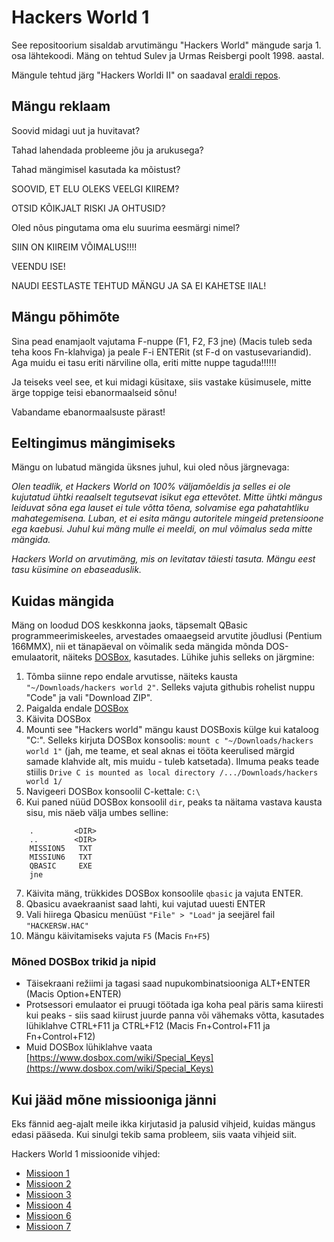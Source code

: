 # Hackers World 1

See repositoorium sisaldab arvutimängu "Hackers World" mängude sarja 1. osa lähtekoodi. Mäng on tehtud Sulev ja Urmas Reisbergi poolt 1998. aastal.

Mängule tehtud järg "Hackers Worldi II" on saadaval [eraldi repos](https://github.com/SulevR/hackersworld2).

## Mängu reklaam

Soovid midagi uut ja huvitavat?

Tahad lahendada probleeme jõu ja arukusega?

Tahad mängimisel kasutada ka mõistust?

SOOVID, ET ELU OLEKS VEELGI KIIREM?

OTSID KÕIKJALT RISKI JA OHTUSID?

Oled nõus pingutama oma elu suurima eesmärgi nimel?

SIIN ON KIIREIM VÕIMALUS!!!!

VEENDU ISE!

NAUDI EESTLASTE TEHTUD MÄNGU JA SA EI KAHETSE IIAL!

## Mängu põhimõte

Sina pead enamjaolt vajutama F-nuppe (F1, F2, F3 jne) (Macis tuleb seda teha koos Fn-klahviga) ja peale F-i ENTERit (st F-d on vastusevariandid). Aga muidu ei tasu eriti närviline olla, eriti mitte nuppe taguda!!!!!!

Ja teiseks veel see, et kui midagi küsitaxe, siis vastake küsimusele, mitte ärge toppige teisi ebanormaalseid sõnu!

Vabandame ebanormaalsuste pärast!

## Eeltingimus mängimiseks

Mängu on lubatud mängida üksnes juhul, kui oled nõus järgnevaga:

*Olen teadlik, et Hackers World on 100% väljamõeldis ja selles ei ole kujutatud ühtki reaalselt tegutsevat isikut ega ettevõtet. Mitte ühtki mängus leiduvat sõna ega lauset ei tule võtta tõena, solvamise ega pahatahtliku mahategemisena. Luban, et ei esita mängu autoritele mingeid pretensioone ega kaebusi. Juhul kui mäng mulle ei meeldi, on mul võimalus seda mitte mängida.*

*Hackers World on arvutimäng, mis on levitatav täiesti tasuta. Mängu eest tasu küsimine on ebaseaduslik.*

## Kuidas mängida

Mäng on loodud DOS keskkonna jaoks, täpsemalt QBasic programmeerimiskeeles, arvestades omaaegseid arvutite jõudlusi (Pentium 166MMX), nii et tänapäeval on võimalik seda mängida mõnda DOS-emulaatorit, näiteks [DOSBox](https://www.dosbox.com), kasutades. Lühike juhis selleks on järgmine:

1. Tõmba siinne repo endale arvutisse, näiteks kausta `"~/Downloads/hackers world 2"`. Selleks vajuta githubis rohelist nuppu "Code" ja vali "Download ZIP".
2. Paigalda endale [DOSBox](https://www.dosbox.com)
3. Käivita DOSBox
4. Mounti see "Hackers world" mängu kaust DOSBoxis külge kui kataloog "C:\". Selleks kirjuta DOSBox konsoolis: `mount c "~/Downloads/hackers world 1"` (jah, me teame, et seal aknas ei tööta keerulised märgid samade klahvide alt, mis muidu - tuleb katsetada). Ilmuma peaks teade stiilis `Drive C is mounted as local directory /.../Downloads/hackers world 1/`
5. Navigeeri DOSBox konsoolil C-kettale: `C:\`
6. Kui paned nüüd DOSBox konsoolil `dir`, peaks ta näitama vastava kausta sisu, mis näeb välja umbes selline:
```
	.         <DIR>
	..        <DIR>
	MISSION5   TXT
	MISSIUN6   TXT
	QBASIC     EXE
	jne
```
7. Käivita mäng, trükkides DOSBox konsoolile `qbasic` ja vajuta ENTER.
8. Qbasicu avaekraanist saad lahti, kui vajutad uuesti ENTER
9. Vali hiirega Qbasicu menüüst `"File" > "Load"` ja seejärel fail `"HACKERSW.HAC"`
10. Mängu käivitamiseks vajuta `F5` (Macis `Fn+F5`)

### Mõned DOSBox trikid ja nipid

* Täisekraani režiimi ja tagasi saad nupukombinatsiooniga ALT+ENTER (Macis Option+ENTER)
* Protsessori emulaator ei pruugi töötada iga koha peal päris sama kiiresti kui peaks - siis saad kiirust juurde panna või vähemaks võtta, kasutades lühiklahve CTRL+F11 ja CTRL+F12 (Macis Fn+Control+F11 ja Fn+Control+F12)
* Muid DOSBox lühiklahve vaata [https://www.dosbox.com/wiki/Special_Keys](https://www.dosbox.com/wiki/Special_Keys)

## Kui jääd mõne missiooniga jänni

Eks fännid aeg-ajalt meile ikka kirjutasid ja palusid vihjeid, kuidas mängus edasi pääseda. Kui sinulgi tekib sama probleem, siis vaata vihjeid siit.

Hackers World 1 missioonide vihjed:

* [Missioon 1](vihjed/abi_hw1_1.md)
* [Missioon 2](vihjed/abi_hw1_2.md)
* [Missioon 3](vihjed/abi_hw1_3.md)
* [Missioon 4](vihjed/abi_hw1_4.md)
* [Missioon 6](vihjed/abi_hw1_6.md)
* [Missioon 7](vihjed/abi_hw1_7.md)
